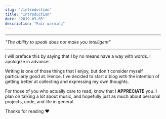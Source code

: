 ```yaml
---
slug: "/introduction"
title: "Introduction"
date: "2019-03-05"
description: "Fair warning"
---
```

---

*"The ability to speak does not make you intelligent"*

---

I will preface this by saying that I by no means have a way with words. I apologize in advance.

Writing is one of those things that I enjoy, but don't consider myself particularly good at. Hence, I've decided to start a blog with the intention of getting better at collecting and expressing my own thoughts. 

For those of you who actually care to read, know that I **APPRECIATE** you. I plan on talking a _lot_ about music, and hopefully just as much about personal projects, code, and life in general.

Thanks for reading &hearts;